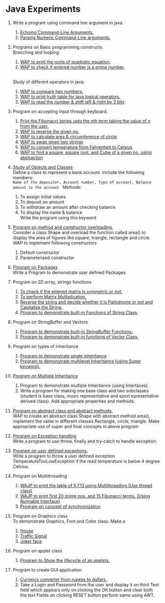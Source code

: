 # Java Experiments

1. Write a program using command line argument in java.
	1. [Echoing Command-Line Arguments.](./Experiment1/CommandArgsEcho.java)
	2. [Parsing Numeric Command-Line arguments.](./Experiment1/CmdArgsParseNum.java)

2. Programs on Basic programming constructs.  
	Branching and looping:
	1. [WAP to print the roots of quadratic equation.](./Experiment2/Roots.java)
	2. [WAP to check if entered number is a prime number.](./Experiment2/TestPrime.java)<br><br>
 
	Study of different operators in java:  
	1. [WAP to compare two numbers.](./Experiment2/TestCompare.java)
	2. [WAP to print truth table for java logical operators.](./Experiment2/LogicalOperators.java)
	3. [WAP to read the number & shift left & right by 3 bits](./Experiment2/BitShift.java)

3. Program on accepting input through keyboard.
	1. [Print the Fibonacci series upto the nth term taking the value of n from the user.](./Experiment3/Fibonacci.java)
	2. [WAP to reverse the given no.](./Experiment3/Reverse.java)
	3. [WAP to calculate area & circumference of circle](./Experiment3/AreaCircumference.java)
	4. [WAP to swap given two strings](./Experiment3/Swap.java)
	5. [WAP to convert temperature from Fahrenheit to Celsius](./Experiment3/FarenheitToCelsius.java)
	6. [WAP to find a square, square root, and Cube of a given no. using abstraction](./Experiment3/MathOperations.java)

4. [Study of Objects and Classes](./Experiment4/BankAccountBetter.java)  
Define a class to represent a bank account. Include the following members:  
`Name of the depositor, Account number, Type of account, Balance amount in the account `
	Methods:  
	1. To assign initial values  
	2. To deposit an amount  
	3. To withdraw an amount after checking balance.  
	4. To display the name & balance  
	Write the program using this keyword  

5. [Program on method and constructor overloading.](./Experiment5/OverloadingAgainBetter.java)  
Consider a class Shape and overload the function called area() to display the area of figures like square, triangle, rectangle and circle.  
WAP to implement following constructors  
	1. Default constructor
	2. Parameterized constructor

6. [Program on Packages](./Experiment6/SampleClass.java)  
Write a Program to demonstrate user defined Packages.

7. Program on 2D array, strings functions
	1. [To check if the entered matrix is symmetric or not.](./Experiment7/Symmetric.java)
	2. [To perform Matrix Multiplication.](./Experiment7/Multiplication.java)
	3. [Reverse the string and decide whether it is Palindrome or not and Capitalize the String.](./Experiment7/Pallindrome.java)
	4. [Program to demonstrate built-in Functions of String Class.](./Experiment7/StringFunctions.java)

8. Program on StringBuffer and Vectors
	1. [Program to demonstrate built-in StringBuffer Functions.](./Experiment8/TestStringBuffer.java)
	2. [Program to demonstrate built-in functions of Vector Class.](./Experiment8/TestVector.java)

9. Program on types of inheritance
	1. [Program to demonstrate single inheritance](./Experiment9/SingleInhertiance.java)
	2. [Program to demonstrate multilevel Inheritance (using Super keyword).](./Experiment9/MultilevelInheritance.java)

10. [Program on Multiple Inheritance](./Experiment10/MultipleInheritance.java)
	1. Program to demonstrate multiple Inheritance (using Interfaces).
	2. Write a program for making one base class and two subclasses (student is base class, music representative and sport epresentative derived class). Add appropriate properties and methods.

11. [Program on abstract class and abstract methods.](./Experiment11/AbstractMethods.java)  
WAP to create an abstract class Shape with abstract
method area(), implement the same in different
classes Rectangle, circle, triangle.
Make appropriate use of super and final concepts in
above program

12. [Program on Exception handling](./Experiment12/Experiment12.java)  
Write a program to use throw, finally and try-catch to handle
exception.

13. [Program on user defined exceptions.](./Experiment13/UserDefinedException.java)    
Write a program to throw a user defined exception
TemperatureTooLowException if the read temperature
is below 4 degree Celcius.

14. Program on Multithreading    
	1. [WAJP to print the table of 5,7,13 using Multithreading (Use thread class)](./Experiment14/Tables.java)
	2. [WAJP to print first 20 prime nos. and 15 Fibonacci terms. (Using Runnable Interface)](./Experiment14/PrimeAndFibo.java)
	3. [Program on concept of synchronization](./Experiment14/SynchronizationIssue.java)

15. Program on Graphics class    
	To demonstrate Graphics, Font and Color class. Make a
	1. [House](./Experiment15/House.java)
	2. [Traffic Signal](./Experiment15/TrafficSignal.java)
	3. [Joker face](./Experiment15/JokerFace.java)

16. Program on applet class    
	1. [Program to Show the lifecycle of an applets.](./Experiment16/AppletLifeCycle.java)

17. Program to create GUI application    
	1. [Currency converter from rupees to dollars.](./Experiment17/CurrencyConverter.java)
	2. Take a Login and Password from the user and display it on third Text field which appears only on clicking the OK button and clear both the text Fields on clicking RESET button perform same using AWT.
